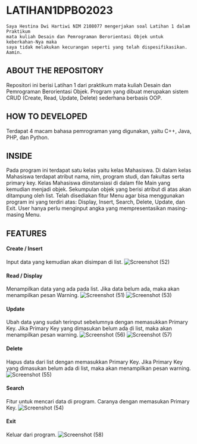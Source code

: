 # LATIHAN1DPBO2023
    Saya Hestina Dwi Hartiwi NIM 2108077 mengerjakan soal Latihan 1 dalam Praktikum
    mata kuliah Desain dan Pemrograman Berorientasi Objek untuk keberkahan-Nya maka 
    saya tidak melakukan kecurangan seperti yang telah dispesifikasikan. Aamin.
    
## ABOUT THE REPOSITORY
Repositori ini berisi Latihan 1 dari praktikum mata kuliah Desain dan Pemrograman Berorientasi Objek.
Program yang dibuat merupakan sistem CRUD (Create, Read, Update, Delete) sederhana berbasis OOP.

## HOW TO DEVELOPED
Terdapat 4 macam bahasa pemrograman yang digunakan, yaitu C++, Java, PHP, dan Python.

## INSIDE
Pada program ini terdapat satu kelas yaitu kelas Mahasiswa.
Di dalam kelas Mahasiswa terdapat atribut nama, nim, program studi, dan fakultas serta primary key.
Kelas Mahasiswa diinstansiasi di dalam file Main yang kemudian menjadi objek.
Sekumpulan objek yang berisi atribut di atas akan ditampung oleh list.
Telah disediakan fitur Menu agar bisa menggunakan program ini yang terdiri atas: Display, Insert, Search, Delete, Update, dan Exit.
User hanya perlu menginput angka yang mempresentasikan masing-masing Menu.

## FEATURES
#### Create / Insert
Input data yang kemudian akan disimpan di list.
![Screenshot (52)](https://user-images.githubusercontent.com/100210178/219075823-223a2ab5-9b96-4ee4-9bf4-cc86be6f2979.png)


#### Read / Display
Menampilkan data yang ada pada list. Jika data belum ada, maka akan menampilkan pesan Warning.
![Screenshot (51)](https://user-images.githubusercontent.com/100210178/219075906-e76a09fc-adda-49cf-9878-7063a55040b4.png)
![Screenshot (53)](https://user-images.githubusercontent.com/100210178/219075985-bd9c4ad8-2352-4217-83f4-f5ccf8f0fec6.png)


#### Update
Ubah data yang sudah terinput sebelumnya dengan memasukkan Primary Key.
Jika Primary Key yang dimasukan belum ada di list, maka akan menampilkan pesan warning.
![Screenshot (56)](https://user-images.githubusercontent.com/100210178/219076221-6e69ca75-9ad8-440b-9593-aea6a5158d68.png)
![Screenshot (57)](https://user-images.githubusercontent.com/100210178/219076168-5493096a-40e8-47e2-a6d9-d946b5ade498.png)


#### Delete
Hapus data dari list dengan memasukkan Primary Key.
Jika Primary Key yang dimasukan belum ada di list, maka akan menampilkan pesan warning.
![Screenshot (55)](https://user-images.githubusercontent.com/100210178/219076355-c2bd1762-76c4-40d7-a423-e32169c11dd6.png)


#### Search
Fitur untuk mencari data di program. Caranya dengan memasukan Primary Key.
![Screenshot (54)](https://user-images.githubusercontent.com/100210178/219076428-250e6a3c-f2f6-4dbc-9055-1f9f2cdc0b21.png)

#### Exit
Keluar dari program.
![Screenshot (58)](https://user-images.githubusercontent.com/100210178/219076530-fe1f23de-e855-40e2-9cac-c2ae64525820.png)
